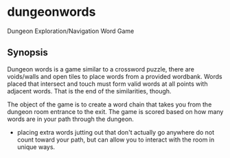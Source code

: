 # dungeonwords
Dungeon Exploration/Navigation Word Game

## Synopsis

Dungeon words is a game similar to a crossword puzzle, there are voids/walls and open tiles to place words from a provided wordbank.  Words placed that intersect and touch must form valid words at all points with adjacent words.  That is the end of the similarities, though.

The object of the game is to create a word chain that takes you from the dungeon room entrance to the exit.  The game is scored based on how many words are in your path through the dungeon.

* placing extra words jutting out that don't actually go anywhere do not count toward your path, but can allow you to interact with the room in unique ways.
